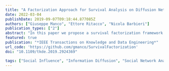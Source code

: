 ```yaml
---
title: "A Factorization Approach for Survival Analysis on Diffusion Networks"
date: 2022-03-04
publishDate: 2019-09-07T09:18:44.877085Z
authors: ["Giuseppe Manco", "Ettore Ritacco", "Nicola Barbieri"]
publication_types: ["2"]
abstract: "In this paper we propose a survival factorization framework that models information cascades by tying together social influence patterns, topical structure and temporal dynamics. This is achieved through the introduction of a latent space which encodes: (a) the relevance of an information cascade on a topic; (b) the topical authoritativeness and the susceptibility of each individual involved in the information cascade, and (c) temporal topical patterns. By exploiting the cumulative properties of the survival function and of the likelihood of the model on a given adoption log, which records the observed activation times of users and side-information for each cascade, we show that the inference phase is linear in the number of users and in the number of adoptions. The evaluation on both synthetic and real-world data shows the effectiveness of the model in detecting the interplay between topics and social influence patterns, which ultimately provides high accuracy in predicting users activation times."
featured: true
publication: "*IEEE Transactions on Knowledge and Data Engineering*"
url_code: 'https://github.com/gmanco/SurvivalFactorization'
doi: "10.1109/tkde.2019.2924369"

tags: ["Social Influence", "Information Diffusion", "Social Network Analysis", "Community Detection", "Temporal Point Processes", "Embedding", "Generative Models"]
---
```


